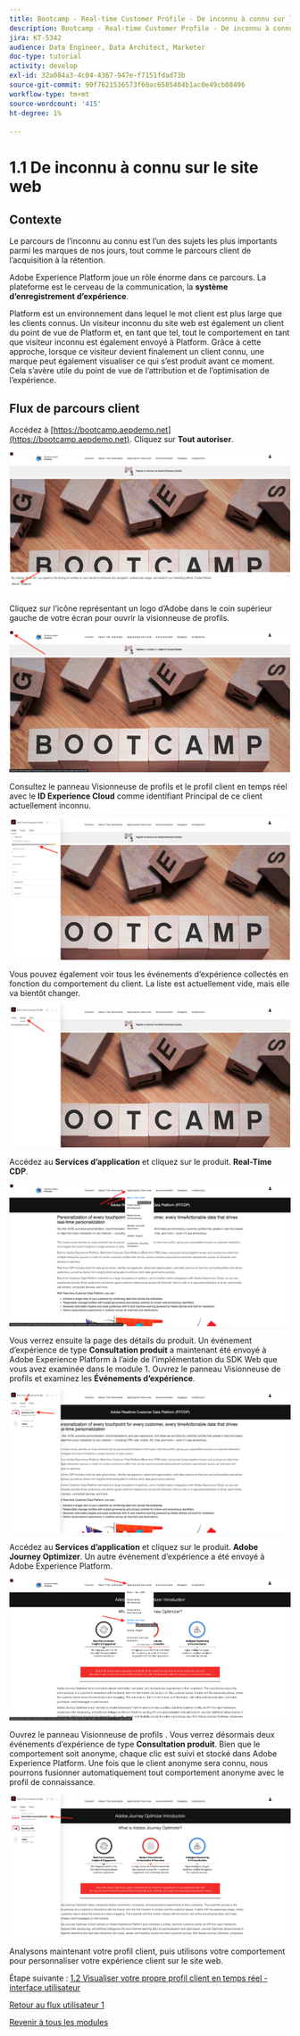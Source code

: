 ```yaml
---
title: Bootcamp - Real-time Customer Profile - De inconnu à connu sur le site web
description: Bootcamp - Real-time Customer Profile - De inconnu à connu sur le site web
jira: KT-5342
audience: Data Engineer, Data Architect, Marketer
doc-type: tutorial
activity: develop
exl-id: 32a084a3-4c04-4367-947e-f7151fdad73b
source-git-commit: 90f7621536573f60ac6585404b1ac0e49cb08496
workflow-type: tm+mt
source-wordcount: '415'
ht-degree: 1%

---
```


# 1.1 De inconnu à connu sur le site web

## Contexte

Le parcours de l’inconnu au connu est l’un des sujets les plus importants parmi les marques de nos jours, tout comme le parcours client de l’acquisition à la rétention.

Adobe Experience Platform joue un rôle énorme dans ce parcours. La plateforme est le cerveau de la communication, la **système d’enregistrement d’expérience**.

Platform est un environnement dans lequel le mot client est plus large que les clients connus. Un visiteur inconnu du site web est également un client du point de vue de Platform et, en tant que tel, tout le comportement en tant que visiteur inconnu est également envoyé à Platform. Grâce à cette approche, lorsque ce visiteur devient finalement un client connu, une marque peut également visualiser ce qui s’est produit avant ce moment. Cela s’avère utile du point de vue de l’attribution et de l’optimisation de l’expérience.

## Flux de parcours client

Accédez à [https://bootcamp.aepdemo.net](https://bootcamp.aepdemo.net). Cliquez sur **Tout autoriser**.

![DSN](./images/web8.png)

Cliquez sur l’icône représentant un logo d’Adobe dans le coin supérieur gauche de votre écran pour ouvrir la visionneuse de profils.

![Démonstration](./images/pv1.png)

Consultez le panneau Visionneuse de profils et le profil client en temps réel avec le **ID Experience Cloud** comme identifiant Principal de ce client actuellement inconnu.

![Démonstration](./images/pv2.png)

Vous pouvez également voir tous les événements d’expérience collectés en fonction du comportement du client. La liste est actuellement vide, mais elle va bientôt changer.

![Démonstration](./images/pv3.png)

Accédez au **Services d’application** et cliquez sur le produit. **Real-Time CDP**.

![Démonstration](./images/pv4.png)

Vous verrez ensuite la page des détails du produit. Un événement d’expérience de type **Consultation produit** a maintenant été envoyé à Adobe Experience Platform à l’aide de l’implémentation du SDK Web que vous avez examinée dans le module 1. Ouvrez le panneau Visionneuse de profils et examinez les **Événements d’expérience**.

![Démonstration](./images/pv5.png)

Accédez au **Services d’application** et cliquez sur le produit. **Adobe Journey Optimizer**. Un autre événement d’expérience a été envoyé à Adobe Experience Platform.

![Démonstration](./images/pv7.png)

Ouvrez le panneau Visionneuse de profils . Vous verrez désormais deux événements d’expérience de type **Consultation produit**. Bien que le comportement soit anonyme, chaque clic est suivi et stocké dans Adobe Experience Platform. Une fois que le client anonyme sera connu, nous pourrons fusionner automatiquement tout comportement anonyme avec le profil de connaissance.

![Démonstration](./images/pv8.png)

Analysons maintenant votre profil client, puis utilisons votre comportement pour personnaliser votre expérience client sur le site web.

Étape suivante : [1.2 Visualiser votre propre profil client en temps réel - interface utilisateur](./ex2.md)

[Retour au flux utilisateur 1](./uc1.md)

[Revenir à tous les modules](../../overview.md)
